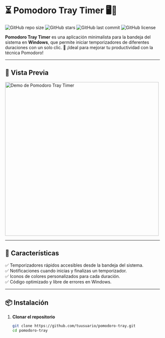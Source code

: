 # ⏳ Pomodoro Tray Timer 🖥️🍅

![GitHub repo size](https://img.shields.io/github/repo-size/tuusuario/pomodoro-tray)
![GitHub stars](https://img.shields.io/github/stars/tuusuario/pomodoro-tray?style=social)
![GitHub last commit](https://img.shields.io/github/last-commit/tuusuario/pomodoro-tray)
![GitHub license](https://img.shields.io/github/license/tuusuario/pomodoro-tray)

**Pomodoro Tray Timer** es una aplicación minimalista para la bandeja del sistema en **Windows**, que permite iniciar temporizadores de diferentes duraciones con un solo clic. 🎯 ¡Ideal para mejorar tu productividad con la técnica Pomodoro!  

---

## 🎥 **Vista Previa**  

<img src="assets/demo.png" alt="Demo de Pomodoro Tray Timer" width="500">

---

## 🚀 **Características**
✅ Temporizadores rápidos accesibles desde la bandeja del sistema.  
✅ Notificaciones cuando inicias y finalizas un temporizador.  
✅ Iconos de colores personalizados para cada duración.  
✅ Código optimizado y libre de errores en Windows.  

---

## 📦 **Instalación**
1. **Clonar el repositorio**  
   ```bash
   git clone https://github.com/tuusuario/pomodoro-tray.git
   cd pomodoro-tray
